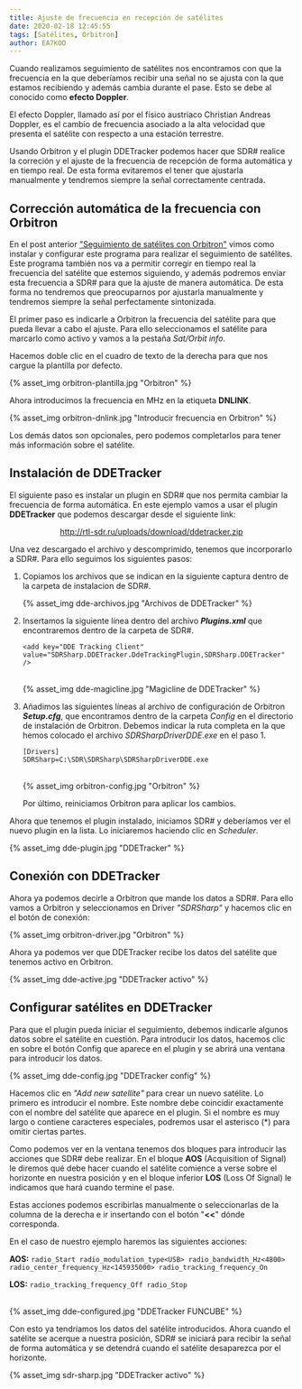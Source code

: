 ```yaml
---
title: Ajuste de frecuencia en recepción de satélites
date: 2020-02-18 12:45:55
tags: [Satélites, Orbitron]
author: EA7KOO
---
```



Cuando realizamos seguimiento de satélites nos encontramos con que la frecuencia en la que deberíamos recibir una señal no se ajusta con la que estamos recibiendo y además cambia durante el pase. Esto se debe al conocido como **efecto Doppler**.

El efecto Doppler, llamado así por el físico austriaco Christian Andreas Doppler, es el cambio de frecuencia asociado a la alta velocidad que presenta el satélite con respecto a una estación terrestre.

Usando Orbitron y el plugin DDETracker podemos hacer que SDR# realice la correción y el ajuste de la frecuencia de recepción de forma automática y en tiempo real. De esta forma evitaremos el tener que ajustarla manualmente y tendremos siempre la señal correctamente centrada.

<!-- more -->


## Corrección automática de la frecuencia con Orbitron

En el post anterior ["Seguimiento de satélites con Orbitron"](https://sdr-es.com/2020/01/23/seguimiento-satelites-orbitron/) vimos como instalar y configurar este programa para realizar el seguimiento de satélites. Este programa también nos va a permitir corregir en tiempo real la frecuencia del satélite que estemos siguiendo, y además podremos enviar esta frecuencia a SDR# para que la ajuste de manera automática. De esta forma no tendremos que preocuparnos por ajustarla manualmente y tendremos siempre la señal perfectamente sintonizada.


El primer paso es indicarle a Orbitron la frecuencia del satélite para que pueda llevar a cabo el ajuste. Para ello seleccionamos el satélite para marcarlo como activo y vamos a la pestaña _Sat/Orbit info_.

Hacemos doble clic en el cuadro de texto de la derecha para que nos cargue la plantilla por defecto.

{% asset_img orbitron-plantilla.jpg "Orbitron" %}

Ahora introducimos la frecuencia en MHz en la etiqueta **DNLINK**.

{% asset_img orbitron-dnlink.jpg "Introducir frecuencia en Orbitron" %}

Los demás datos son opcionales, pero podemos completarlos para tener más información sobre el satélite.


## Instalación de DDETracker

El siguiente paso es instalar un plugin en SDR# que nos permita cambiar la frecuencia de forma automática.
En este ejemplo vamos a usar el plugin **DDETracker** que podemos descargar desde el siguiente link:

[<center>http://rtl-sdr.ru/uploads/download/ddetracker.zip</center>](http://rtl-sdr.ru/uploads/download/ddetracker.zip)

Una vez descargado el archivo y descomprimido, tenemos que incorporarlo a SDR#. Para ello seguimos los siguientes pasos:

1. Copiamos los archivos que se indican en la siguiente captura dentro de la carpeta de instalacion de SDR#.

    {% asset_img dde-archivos.jpg "Archivos de DDETracker" %}

2. Insertamos la siguiente línea dentro del archivo _**Plugins.xml**_ que encontraremos dentro de la carpeta de SDR#.

    ```
    <add key="DDE Tracking Client" value="SDRSharp.DDETracker.DdeTrackingPlugin,SDRSharp.DDETracker" />
    ```
    </br>
    {% asset_img dde-magicline.jpg "Magicline de DDETracker" %}


3. Añadimos las siguientes líneas al archivo de configuración de Orbitron _**Setup.cfg**_, que encontramos dentro de la carpeta _Config_ en el directorio de instalación de Orbitron.
    Debemos indicar la ruta completa en la que hemos colocado el archivo _SDRSharpDriverDDE.exe_ en el paso 1.

    ```
    [Drivers]
    SDRSharp=C:\SDR\SDRSharp\SDRSharpDriverDDE.exe
    ```
    </br>
    {% asset_img orbitron-config.jpg "Orbitron" %}

    Por último, reiniciamos Orbitron para aplicar los cambios.


Ahora que tenemos el plugin instalado, iniciamos SDR# y deberíamos ver el nuevo plugin en la lista. Lo iniciaremos haciendo clic en _Scheduler_.

{% asset_img dde-plugin.jpg "DDETracker" %}


## Conexión con DDETracker

Ahora ya podemos decirle a Orbitron que mande los datos a SDR#. Para ello vamos a Orbitron y seleccionamos en Driver _"SDRSharp"_ y hacemos clic en el botón de conexión:

{% asset_img orbitron-driver.jpg "Orbitron" %}

Ahora ya podemos ver que DDETracker recibe los datos del satélite que tenemos activo en Orbitron.

{% asset_img dde-active.jpg "DDETracker activo" %}


## Configurar satélites en DDETracker

Para que el plugin pueda iniciar el seguimiento, debemos indicarle algunos datos sobre el satélite en cuestión.
Para introducir los datos, hacemos clic en sobre el botón Config que aparece en el plugin y se abrirá una ventana para introducir los datos.

{% asset_img dde-config.jpg "DDETracker config" %}


Hacemos clic en _"Add new satellite"_ para crear un nuevo satélite.
Lo primero es introducir el nombre. Este nombre debe coincidir exactamente con el nombre del satélite que aparece en el plugin.
Si el nombre es muy largo o contiene caracteres especiales, podremos usar el asterisco (*) para omitir ciertas partes.

Como podemos ver en la ventana tenemos dos bloques para introducir las acciones que SDR# debe realizar. En el bloque **AOS** (Acquisition of Signal) le diremos qué debe hacer cuando el satélite comience a verse sobre el horizonte en nuestra posición y en el bloque inferior **LOS** (Loss Of Signal) le indicamos que hará cuando termine el pase.

Estas acciones podemos escribirlas manualmente o seleccionarlas de la columna de la derecha e ir insertando con el botón "**<<**" dónde corresponda.

En el caso de nuestro ejemplo haremos las siguientes acciones:

**AOS:**
    ```
    radio_Start
    radio_modulation_type<USB>
    radio_bandwidth_Hz<4800>
    radio_center_frequency_Hz<145935000>
    radio_tracking_frequency_On
    ```

**LOS:**
    ```
    radio_tracking_frequency_Off
    radio_Stop
    ```

</br>
{% asset_img dde-configured.jpg "DDETracker FUNCUBE" %}

Con esto ya tendríamos los datos del satélite introducidos. Ahora cuando el satélite se acerque a nuestra posición, SDR# se iniciará para recibir la señal de forma automática y se detendrá cuando el satélite desaparezca por el horizonte.

{% asset_img sdr-sharp.jpg "DDETracker activo" %}
